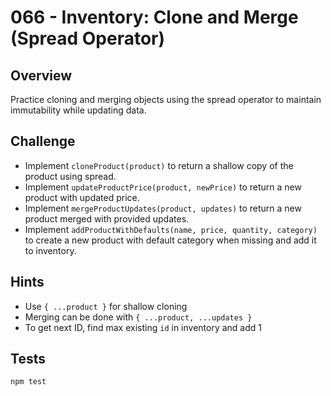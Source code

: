 # 066 - Inventory: Clone and Merge (Spread Operator)

## Overview

Practice cloning and merging objects using the spread operator to maintain immutability while updating data.

## Challenge

- Implement `cloneProduct(product)` to return a shallow copy of the product using spread.
- Implement `updateProductPrice(product, newPrice)` to return a new product with updated price.
- Implement `mergeProductUpdates(product, updates)` to return a new product merged with provided updates.
- Implement `addProductWithDefaults(name, price, quantity, category)` to create a new product with default category when missing and add it to inventory.

## Hints

- Use `{ ...product }` for shallow cloning
- Merging can be done with `{ ...product, ...updates }`
- To get next ID, find max existing `id` in inventory and add 1

## Tests

```bash
npm test
```
